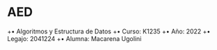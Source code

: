 # AED
+•	Algoritmos y Estructura de Datos 
+•	Curso: K1235 
+•	Año: 2022 
+•	Legajo: 2041224 
+•	Alumna: Macarena Ugolini


